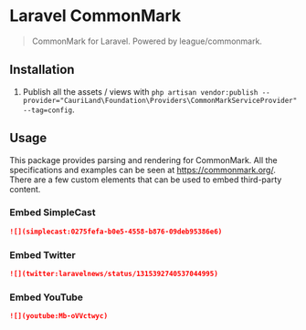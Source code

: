 # Laravel CommonMark

> CommonMark for Laravel. Powered by league/commonmark.

## Installation

1. Publish all the assets / views with `php artisan vendor:publish --provider="CauriLand\Foundation\Providers\CommonMarkServiceProvider" --tag=config`.

## Usage

This package provides parsing and rendering for CommonMark. All the specifications and examples can be seen at https://commonmark.org/. There are a few custom elements that can be used to embed third-party content.

### Embed SimpleCast

```markdown
![](simplecast:0275fefa-b0e5-4558-b876-09deb95386e6)
```

### Embed Twitter

```markdown
![](twitter:laravelnews/status/1315392740537044995)
```

### Embed YouTube

```markdown
![](youtube:Mb-oVVctwyc)
```
